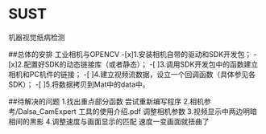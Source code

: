 # SUST
机器视觉纸病检测

##总体的安排
工业相机与OPENCV 
-[x]1.安装相机自带的驱动和SDK开发包；
-[x]2.配置好SDK的动态链接库（或者静态）；
-[ ]3.调用SDK开发包中的函数建立相机和PC机件的链接；
-[ ]4.建立视频流数据，设立一个回调函数（具体参见各SDK）；
-[ ]5.将数据拷贝到Mat中的data中。

##待解决的问题
1.找出重点部分函数 尝试重新编写程序
2.相机参考/Dalsa_CamExpert 工具的使用介绍.pdf 调整相机参数
3.视频显示中两边明暗相间的黑影
4.调整速度与画面显示的匹配 速度一变画面就扭曲了
